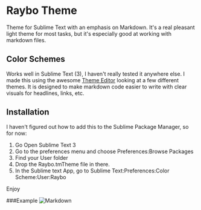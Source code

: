 # Raybo Theme
Theme for Sublime Text with an emphasis on Markdown. It's a real pleasant light theme for most tasks, but it's especially good at working with markdown files.

## Color Schemes
Works well in Sublime Text (3), I haven't really tested it anywhere else. I made this using the awesome [Theme Editor](http://tmtheme-editor.herokuapp.com/) looking at a few different themes. It is designed to make markdown code easier to write with clear visuals for headlines, links, etc.

## Installation
I haven't figured out how to add this to the Sublime Package Manager, so for now:

1. Go Open Sublime Text 3
2. Go to the preferences menu and choose Preferences:Browse Packages
3. Find your User folder
4. Drop the Raybo.tmTheme file in there.
5. In the Sublime text App, go to Sublime Text:Preferences:Color Scheme:User:Raybo

Enjoy

###Example
![Markdown](http://i.imgur.com/c5Qm2eI.png)